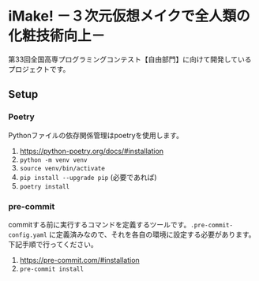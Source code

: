 # iMake! －３次元仮想メイクで全人類の化粧技術向上－
第33回全国高専プログラミングコンテスト【自由部門】に向けて開発しているプロジェクトです。

## Setup
### Poetry
Pythonファイルの依存関係管理はpoetryを使用します。
1. https://python-poetry.org/docs/#installation
2. `python -m venv venv`
3. `source venv/bin/activate`
4. `pip install --upgrade pip` (必要であれば)
5. `poetry install`

### pre-commit
commitする前に実行するコマンドを定義するツールです。`.pre-commit-config.yaml` に定義済みなので、それを各自の環境に設定する必要があります。下記手順で行ってください。
1. https://pre-commit.com/#installation
2. `pre-commit install`
